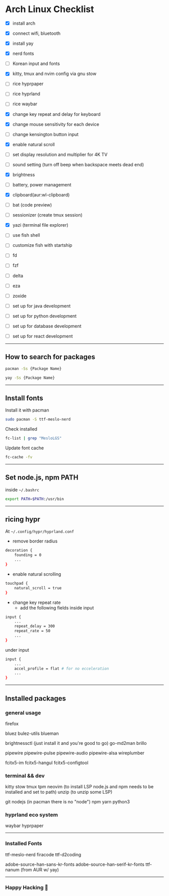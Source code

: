 # Arch Linux Checklist

- [x] install arch

- [x] connect wifi, bluetooth
- [x] install yay
- [x] nerd fonts

- [ ] Korean input and fonts

- [x] kitty, tmux and nvim config via gnu stow
- [ ] rice hyprpaper
- [ ] rice hyprland
- [ ] rice waybar
- [x] change key repeat and delay for keyboard
- [x] change mouse sensitivity for each device
- [ ] change kensington button input
- [x] enable natural scroll
- [ ] set display resolution and multiplier for 4K TV
- [ ] sound setting (turn off beep when backspace meets dead end)
- [x] brightness
- [ ] battery, power management
- [x] clipboard(aur:wl-clipboard)

- [ ] bat (code preview)
- [ ] sessionizer (create tmux session)
- [x] yazi (terminal file explorer)

- [ ] use fish shell
- [ ] customize fish with startship

- [ ] fd
- [ ] fzf
- [ ] delta
- [ ] eza
- [ ] zoxide

- [ ] set up for java development
- [ ] set up for python development
- [ ] set up for database development
- [ ] set up for react development

---

## How to search for packages

```sh
pacman -Ss {Package Name}
```

```sh
yay -Ss {Package Name}
```

---

## Install fonts

Install it with pacman

```sh
sudo pacman -S ttf-meslo-nerd
```

Check installed

```sh
fc-list | grep "MesloLGS"
```

Update font cache

```sh
fc-cache -fv
```

---

## Set node.js, npm PATH

inside `~/.bashrc`

```sh
export PATH=$PATH:/usr/bin
```

---

## ricing hypr

At `~/.config/hypr/hyprland.conf`

- remove border radius

```sh
decoration {
    founding = 0
    ...
}
```

- enable natural scrolling

```sh
touchpad {
    natural_scroll = true
}
```

- change key repeat rate
  - add the following fields inside input

```sh
input {
    ...
    repeat_delay = 300
    repeat_rate = 50
    ...
}
```

under input

```sh
input {
    ...
    accel_profile = flat # for no ecceleration
    ...
}
```

---

## Installed packages

### general usage

firefox

bluez
bulez-utils
blueman

brightnessctl (just install it and you're good to go)
go-md2man
brillo

pipewire
pipewire-pulse
pipewire-audio
pipewire-alsa
wireplumber

fcitx5-im
fcitx5-hangul
fcitx5-configtool

### terminal && dev

kitty
stow
tmux
tpm
neovim (to install LSP node.js and npm needs to be installed and set to path)
unzip (to unzip some LSP)

git
nodejs (in pacman there is no "node")
npm
yarn
python3

### hyprland eco system

waybar
hyprpaper

---

### Installed Fonts

ttf-meslo-nerd
firacode
ttf-d2coding

adobe-source-han-sans-kr-fonts
adobe-source-han-serif-kr-fonts
ttf-nanum (from AUR w/ yay)

---

### Happy Hacking 🎉
